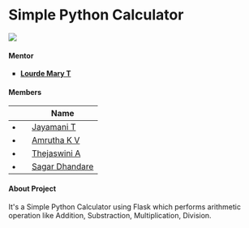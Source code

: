 # Simple Python Calculator

<img src="https://www.codeitbro.com/wp-content/uploads/2020/04/build-simple-python-calculator.jpg">

#### Mentor
<ul type="square">
  <li><b><a href="https://www.linkedin.com/in/lourde-mary-t-470092183/">Lourde Mary T</a></b><br></li>

</ul>

#### Members

||Name|
|-|-|
|<li>|<a href="https://www.linkedin.com/in/jayamani-t-2481271a1/">Jayamani T</a>|
|<li>|<a href="https://www.linkedin.com/in/amrutha-k-v-66023b206/">Amrutha K V</a>|
|<li>|<a href="https://www.linkedin.com/in/thejaswini-a-251704206/">Thejaswini A</a>|
|<li>|<a href="https://www.linkedin.com/in/sagar-dhandare-a401271a3/">Sagar Dhandare</a>|


#### About Project 
It's a Simple Python Calculator using Flask which performs arithmetic operation like Addition, Substraction, Multiplication, Division.
